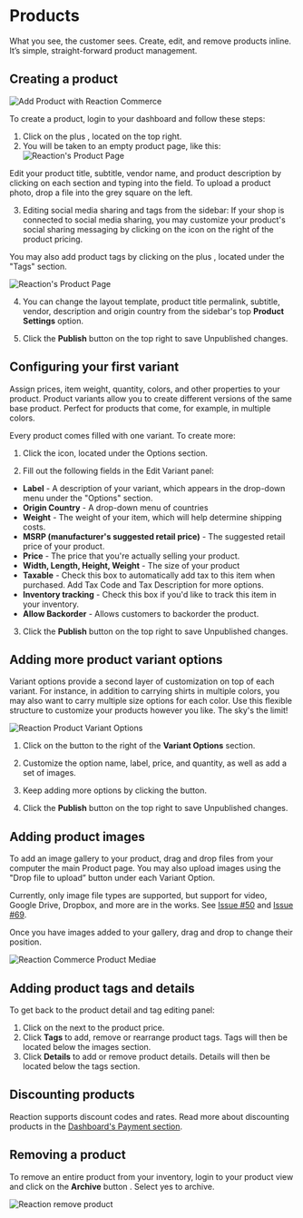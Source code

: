 # Products

What you see, the customer sees. Create, edit, and remove products inline. It’s simple, straight-forward product management.

## Creating a product

![](/assets/admin-dashboard-panel-home.png "Add Product with Reaction Commerce")

To create a product, login to your dashboard and follow these steps:

1.  Click on the plus <i class="font-icon fa fa-plus"></i>, located on the top right.
2.  You will be taken to an empty product page, like this:
    ![](/assets/admin-product-details-page.png "Reaction's Product Page")

Edit your product title, subtitle, vendor name, and product description by clicking on each section and typing into the field. To upload a product photo, drop a file into the grey square on the left.

3.  Editing social media sharing and tags from the sidebar: If your shop is connected to social media sharing, you may customize your product's social sharing messaging by clicking on the <i class="font-icon fa fa-pencil"></i> icon on the right of the product pricing.

You may also add product tags by clicking on the plus <i class="font-icon fa fa-plus"></i>, located under the "Tags" section.

![](/assets/admin-product-details-tag.png "Reaction's Product Page")

4.  You can change the layout template, product title permalink, subtitle, vendor, description and origin country from the sidebar's top **Product Settings** option.

5.  Click the **Publish** button on the top right to save Unpublished changes.

## Configuring your first variant

Assign prices, item weight, quantity, colors, and other properties to your product. Product variants allow you to create different versions of the same base product. Perfect for products that come, for example, in multiple colors.

Every product comes filled with one variant. To create more:

1.  Click the <i class="font-icon fa fa-pencil"></i> icon, located under the Options section.

2.  Fill out the following fields in the Edit Variant panel:

- **Label** - A description of your variant, which appears in the drop-down menu under the "Options" section.
- **Origin Country** - A drop-down menu of countries
- **Weight** - The weight of your item, which will help determine shipping costs.
- **MSRP (manufacturer's suggested retail price)** - The suggested retail price of your product.
- **Price** - The price that you're actually selling your product.
- **Width, Length, Height, Weight** - The size of your product
- **Taxable** - Check this box to automatically add tax to this item when purchased. Add Tax Code and Tax Description for more options.
- **Inventory tracking** - Check this box if you'd like to track this item in your inventory.
- **Allow Backorder** - Allows customers to backorder the product.

3.  Click the **Publish** button on the top right to save Unpublished changes.

## Adding more product variant options

Variant options provide a second layer of customization on top of each variant. For instance, in addition to carrying shirts in multiple colors, you may also want to carry multiple size options for each color. Use this flexible structure to customize your products however you like. The sky's the limit!

![](/assets/admin-product-variant-2.png "Reaction Product Variant Options")

1.  Click on the <i class="font-icon fa fa-plus"></i> button to the right of the **Variant Options** section.

2.  Customize the option name, label, price, and quantity, as well as add a set of images.

3.  Keep adding more options by clicking the <i class="font-icon fa fa-plus"></i> button.

4.  Click the **Publish** button on the top right to save Unpublished changes.

## Adding product images

To add an image gallery to your product, drag and drop files from your computer the main Product page. You may also upload images using the "Drop file to upload” button under each Variant Option.

Currently, only image file types are supported, but support for video, Google Drive, Dropbox, and more are in the works. See [Issue #50](https://github.com/reactioncommerce/reaction/issues/50) and [Issue #69](https://github.com/reactioncommerce/reaction/issues/69).

Once you have images added to your gallery, drag and drop to change their position.

![](/assets/admin-product-variant-3.png "Reaction Commerce Product Mediae")

## Adding product tags and details

To get back to the product detail and tag editing panel:

1.  Click on the <i class="font-icon fa fa-pencil"></i> next to the product price.
2.  Click **Tags** to add, remove or rearrange product tags. Tags will then be located below the images section.
3.  Click **Details** to add or remove product details. Details will then be located below the tags section.

## Discounting products

Reaction supports discount codes and rates. Read more about discounting products in the [Dashboard's Payment section](/admin/dashboard/payments-discounts.md).

## Removing a product

To remove an entire product from your inventory, login to your product view and click on the **Archive** button <i class="rui font-icon fa fa-archive"></i>. Select yes to archive.

![](/assets/admin-product-delete.png "Reaction remove product")
